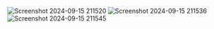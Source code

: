 ![Screenshot 2024-09-15 211520](https://github.com/user-attachments/assets/2498f15d-6426-4e5e-94f7-712f0fcc4f10)
![Screenshot 2024-09-15 211536](https://github.com/user-attachments/assets/1e6f27f1-b124-4eaf-99ea-bba2a2539e8f)
![Screenshot 2024-09-15 211545](https://github.com/user-attachments/assets/48bf2173-9772-4d88-a721-eab01640695c)
